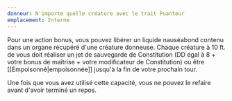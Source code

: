 ```yaml
---
donneur: N'importe quelle créature avec le trait Puanteur
emplacement: Interne
---
```

Pour une action bonus, vous pouvez libérer un liquide nauséabond contenu dans un organe récupéré d'une créature donneuse. Chaque créature à 10 ft. de vous doit réaliser un jet de sauvegarde de Constitution (DD égal à 8 + votre bonus de maîtrise + votre modificateur de Constitution) ou être [[Empoisonné|empoisonnée]] jusqu'à la fin de votre prochain tour.

Une fois que vous avez utilisé cette capacité, vous ne pouvez le refaire avant d'avoir terminé un repos.